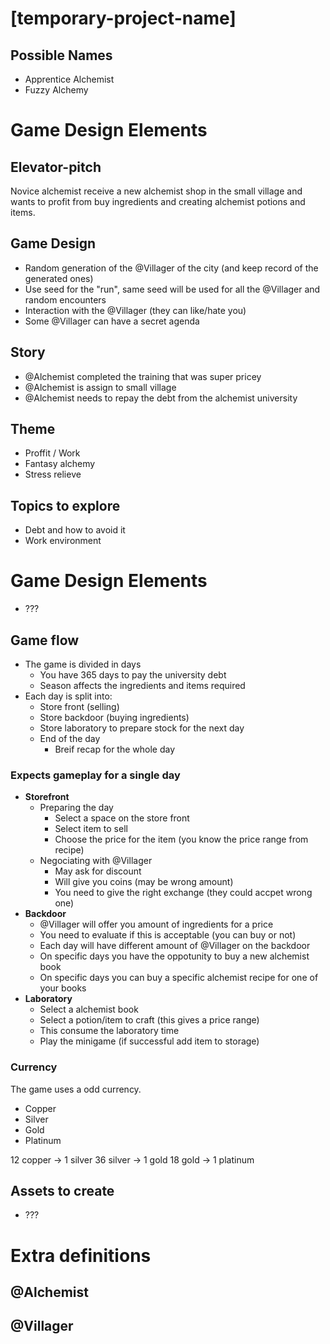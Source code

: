 # [temporary-project-name]

## Possible Names

- Apprentice Alchemist
- Fuzzy Alchemy

# Game Design Elements

## Elevator-pitch

Novice alchemist receive a new alchemist shop in the small village and wants to profit from buy ingredients and creating alchemist potions and items.

## Game Design

- Random generation of the @Villager of the city (and keep record of the generated ones)
- Use seed for the "run", same seed will be used for all the @Villager and random encounters
- Interaction with the @Villager (they can like/hate you)
- Some @Villager can have a secret agenda

## Story

- @Alchemist completed the training that was super pricey
- @Alchemist is assign to small village
- @Alchemist needs to repay the debt from the alchemist university

## Theme

- Proffit / Work
- Fantasy alchemy
- Stress relieve

## Topics to explore

- Debt and how to avoid it
- Work environment

# Game Design Elements

- ???

## Game flow

- The game is divided in days
	- You have 365 days to pay the university debt
	- Season affects the ingredients and items required
- Each day is split into:
	- Store front (selling)
	- Store backdoor (buying ingredients)
	- Store laboratory to prepare stock for the next day
	- End of the day
		- Breif recap for the whole day

### Expects gameplay for a single day

- **Storefront**
	- Preparing the day
		- Select a space on the store front
		- Select item to sell
		- Choose the price for the item (you know the price range from recipe)
	- Negociating with @Villager
		- May ask for discount
		- Will give you coins (may be wrong amount)
		- You need to give the right exchange (they could accpet wrong one)
- **Backdoor**
	- @Villager will offer you amount of ingredients for a price
	- You need to evaluate if this is acceptable (you can buy or not)
	- Each day will have different amount of @Villager on the backdoor
	- On specific days you have the oppotunity to buy a new alchemist book
	- On specific days you can buy a specific alchemist recipe for one of your books
- **Laboratory**
	- Select a alchemist book
	- Select a potion/item to craft (this gives a price range)
	- This consume the laboratory time
	- Play the minigame (if successful add item to storage)

### Currency

The game uses a odd currency.
- Copper
- Silver
- Gold
- Platinum

12 copper -> 1 silver
36 silver -> 1 gold
18 gold -> 1 platinum

## Assets to create

- ??? 

# Extra definitions
## @Alchemist
## @Villager
